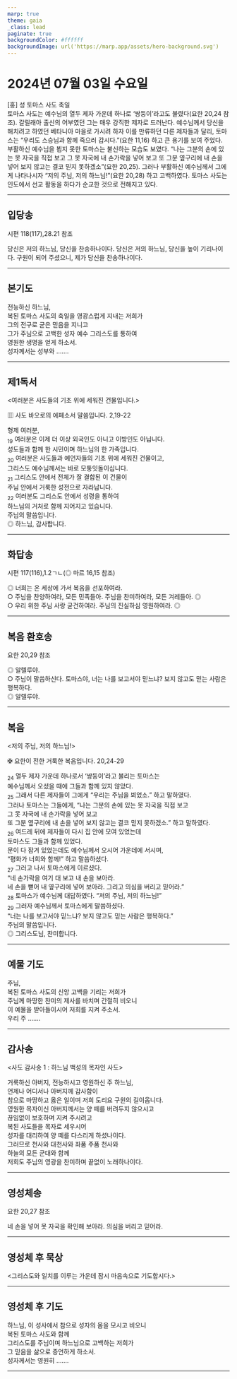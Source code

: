 ```yaml
---
marp: true
theme: gaia
_class: lead
paginate: true
backgroundColor: #ffffff
backgroundImage: url('https://marp.app/assets/hero-background.svg')
---
```


# 2024년 07월 03일 수요일

[홍] 성 토마스 사도 축일  
토마스 사도는 예수님의 열두 제자 가운데 하나로 ‘쌍둥이’라고도 불렸다(요한 20,24 참조). 갈릴래아 출신의 어부였던 그는 매우 강직한 제자로 드러난다. 예수님께서 당신을 해치려고 하였던 베타니아 마을로 가시려 하자 이를 만류하던 다른 제자들과 달리, 토마스는 “우리도 스승님과 함께 죽으러 갑시다.”(요한 11,16) 하고 큰 용기를 보여 주었다.
부활하신 예수님을 뵙지 못한 토마스는 불신하는 모습도 보였다. “나는 그분의 손에 있는 못 자국을 직접 보고 그 못 자국에 내 손가락을 넣어 보고 또 그분 옆구리에 내 손을 넣어 보지 않고는 결코 믿지 못하겠소”(요한 20,25). 그러나 부활하신 예수님께서 그에게 나타나시자 “저의 주님, 저의 하느님!”(요한 20,28) 하고 고백하였다.
토마스 사도는 인도에서 선교 활동을 하다가 순교한 것으로 전해지고 있다.




---

## 입당송

시편 118(117),28.21 참조

당신은 저의 하느님, 당신을 찬송하나이다. 당신은 저의 하느님, 당신을 높이 기리나이다. 구원이 되어 주셨으니, 제가 당신을 찬송하나이다.  
  


---

## 본기도

전능하신 하느님,  
복된 토마스 사도의 축일을 영광스럽게 지내는 저희가  
그의 전구로 굳은 믿음을 지니고  
그가 주님으로 고백한 성자 예수 그리스도를 통하여  
영원한 생명을 얻게 하소서.  
성자께서는 성부와 …….  
  


---

## 제1독서

<여러분은 사도들의 기초 위에 세워진 건물입니다.>

▥ 사도 바오로의 에페소서 말씀입니다. 2,19-22

형제 여러분,  
<sub>19</sub> 여러분은 이제 더 이상 외국인도 아니고 이방인도 아닙니다.  
성도들과 함께 한 시민이며 하느님의 한 가족입니다.  
<sub>20</sub> 여러분은 사도들과 예언자들의 기초 위에 세워진 건물이고,  
그리스도 예수님께서는 바로 모퉁잇돌이십니다.  
<sub>21</sub> 그리스도 안에서 전체가 잘 결합된 이 건물이  
주님 안에서 거룩한 성전으로 자라납니다.  
<sub>22</sub> 여러분도 그리스도 안에서 성령을 통하여  
하느님의 거처로 함께 지어지고 있습니다.  
주님의 말씀입니다.  
◎ 하느님, 감사합니다.  
  


---

## 화답송

시편 117(116),1.2ㄱㄴ(◎ 마르 16,15 참조)

◎ 너희는 온 세상에 가서 복음을 선포하여라.  
○ 주님을 찬양하여라, 모든 민족들아. 주님을 찬미하여라, 모든 겨레들아. ◎  
○ 우리 위한 주님 사랑 굳건하여라. 주님의 진실하심 영원하여라. ◎  
  


---

## 복음 환호송

요한 20,29 참조

◎ 알렐루야.  
○ 주님이 말씀하신다. 토마스야, 너는 나를 보고서야 믿느냐? 보지 않고도 믿는 사람은 행복하다.  
◎ 알렐루야.  
  


---

## 복음

<저의 주님, 저의 하느님!>

✠ 요한이 전한 거룩한 복음입니다. 20,24-29

<sub>24</sub> 열두 제자 가운데 하나로서 ‘쌍둥이’라고 불리는 토마스는  
예수님께서 오셨을 때에 그들과 함께 있지 않았다.  
<sub>25</sub> 그래서 다른 제자들이 그에게 “우리는 주님을 뵈었소.” 하고 말하였다.  
그러나 토마스는 그들에게, “나는 그분의 손에 있는 못 자국을 직접 보고  
그 못 자국에 내 손가락을 넣어 보고  
또 그분 옆구리에 내 손을 넣어 보지 않고는 결코 믿지 못하겠소.” 하고 말하였다.  
<sub>26</sub> 여드레 뒤에 제자들이 다시 집 안에 모여 있었는데  
토마스도 그들과 함께 있었다.  
문이 다 잠겨 있었는데도 예수님께서 오시어 가운데에 서시며,  
“평화가 너희와 함께!” 하고 말씀하셨다.  
<sub>27</sub> 그러고 나서 토마스에게 이르셨다.  
“네 손가락을 여기 대 보고 내 손을 보아라.  
네 손을 뻗어 내 옆구리에 넣어 보아라. 그리고 의심을 버리고 믿어라.”  
<sub>28</sub> 토마스가 예수님께 대답하였다. “저의 주님, 저의 하느님!”  
<sub>29</sub> 그러자 예수님께서 토마스에게 말씀하셨다.  
“너는 나를 보고서야 믿느냐? 보지 않고도 믿는 사람은 행복하다.”  
주님의 말씀입니다.  
◎ 그리스도님, 찬미합니다.  
  


---

## 예물 기도

주님,  
복된 토마스 사도의 신앙 고백을 기리는 저희가  
주님께 마땅한 찬미의 제사를 바치며 간절히 비오니  
이 예물을 받아들이시어 저희를 지켜 주소서.  
우리 주 …….  
  


---

## 감사송

<사도 감사송 1 : 하느님 백성의 목자인 사도>

거룩하신 아버지, 전능하시고 영원하신 주 하느님,  
언제나 어디서나 아버지께 감사함이  
참으로 마땅하고 옳은 일이며 저희 도리요 구원의 길이옵니다.  
영원한 목자이신 아버지께서는 양 떼를 버려두지 않으시고  
끊임없이 보호하며 지켜 주시려고  
복된 사도들을 목자로 세우시어  
성자를 대리하여 양 떼를 다스리게 하셨나이다.  
그러므로 천사와 대천사와 좌품 주품 천사와  
하늘의 모든 군대와 함께  
저희도 주님의 영광을 찬미하며 끝없이 노래하나이다.  
  


---

## 영성체송

요한 20,27 참조

네 손을 넣어 못 자국을 확인해 보아라. 의심을 버리고 믿어라.  
  


---

## 영성체 후 묵상

<그리스도와 일치를 이루는 가운데 잠시 마음속으로 기도합시다.>  


---

## 영성체 후 기도

하느님, 이 성사에서 참으로 성자의 몸을 모시고 비오니  
복된 토마스 사도와 함께  
그리스도를 주님이며 하느님으로 고백하는 저희가  
그 믿음을 삶으로 증언하게 하소서.  
성자께서는 영원히 …….  
  


---